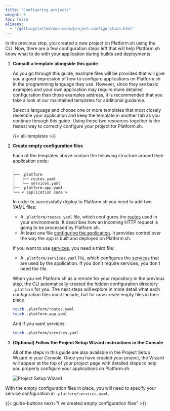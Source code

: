 ```yaml
---
title: "Configuring projects"
weight: 5
toc: false
aliases:
  - "/gettingstarted/own-code/project-configuration.html"
---
```


In the previous step, you created a new project on Platform.sh using the CLI. Now, there are a few configuration steps left that will help Platform.sh know what to do with your application during builds and deployments.

1. **Consult a template alongside this guide**

    As you go through this guide, example files will be provided that will give you a good impression of how to configure applications on Platform.sh in the programming language they use. However, since they are basic examples and your own application may require more detailed configuration than those examples address, it is recommended that you take a look at our maintained templates for additional guidance.

    Select a language and choose one or more templates that most closely resemble your application and keep the template in another tab as you continue through this guide. Using these two resources together is the fastest way to correctly configure your project for Platform.sh.

    {{< all-templates >}}

2. **Create empty configuration files**

    Each of the templates above contain the following structure around their application code:

    ```text
    .
    ├── .platform
    │   ├── routes.yaml
    │   └── services.yaml
    ├── .platform.app.yaml
    └── < application code >
    ```

    In order to successfully deploy to Platform.sh you need to add two YAML files:

      * A `.platform/routes.yaml` file, which configures the [routes](../../../define-routes/_index.md) used in your environments.
        It describes how an incoming HTTP request is going to be processed by Platform.sh.
      * At least one file [configuring the application](../../../create-apps/_index.md).
        It provides control over the way the app is built and deployed on Platform.sh.

    If you want to use [services](../../../add-services/_index.md), you need a third file:

      * A `.platform/services.yaml` file, which configures the [services](../../../add-services/_index.md)
        that are used by the application.
        If you don't require services, you don't need the file.

    When you set Platform.sh as a remote for your repository in the previous step, the CLI automatically created the hidden configuration directory `.platform` for you. The next steps will explore in more detail what each configuration files must include, but for now create empty files in their place.

    ```bash
    touch .platform/routes.yaml
    touch .platform.app.yaml
    ```

    And if you want services:

    ```bash
    touch .platform/services.yaml
    ```

3. **(Optional) Follow the Project Setup Wizard instructions in the Console**

    All of the steps in this guide are also available in the Project Setup Wizard in your Console. Once you have created your project, the Wizard will appear at the top of your project page with detailed steps to help you properly configure your applications on Platform.sh.

    ![Project Setup Wizard](/images/management-console/setup-wizard.png "0.5")

With the empty configuration files in place, you will need to specify your service configuration in `.platform/services.yaml`.

{{< guide-buttons next="I've created empty configuration files" >}}
